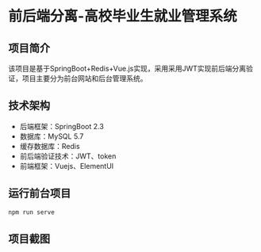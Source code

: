 # 前后端分离-高校毕业生就业管理系统

## 项目简介

该项目是基于SpringBoot+Redis+Vue.js实现，采用采用JWT实现前后端分离验证，项目主要分为前台网站和后台管理系统。

## 技术架构

- 后端框架：SpringBoot 2.3
- 数据库：MySQL 5.7
- 缓存数据库：Redis
- 前后端验证技术：JWT、token
- 前端框架：Vuejs、ElementUI

## 运行前台项目

```bash
npm run serve
```

## 项目截图

